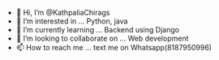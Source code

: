 - 👋 Hi, I’m @KathpaliaChirags
- 👀 I’m interested in ... Python, java
- 🌱 I’m currently learning ... Backend using Django
- 💞️ I’m looking to collaborate on ... Web development
- 📫 How to reach me ... text me on Whatsapp(8187950996)

<!---
CODER-CHIRAG/CODER-CHIRAG is a ✨ special ✨ repository because its `README.md` (this file) appears on your GitHub profile.
You can click the Preview link to take a look at your changes.
--->
